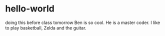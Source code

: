 # hello-world
doing this before class tomorrow
Ben is so cool. He is a master coder. I like to play basketball, Zelda and the guitar.

